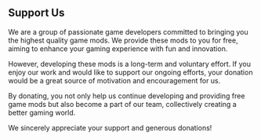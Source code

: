 ## Support Us

We are a group of passionate game developers committed to bringing you the highest quality game mods. We provide these mods to you for free, aiming to enhance your gaming experience with fun and innovation.

However, developing these mods is a long-term and voluntary effort. If you enjoy our work and would like to support our ongoing efforts, your donation would be a great source of motivation and encouragement for us.

By donating, you not only help us continue developing and providing free game mods but also become a part of our team, collectively creating a better gaming world.

We sincerely appreciate your support and generous donations!

